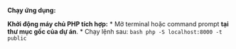 **Chạy ứng dụng:**

  **Khởi động máy chủ PHP tích hợp:**
    *   Mở terminal hoặc command prompt **tại thư mục gốc của dự án**.
    *   Chạy lệnh sau:
        ```bash
        php -S localhost:8000 -t public
        ```
